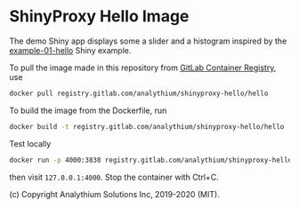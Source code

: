 
# ShinyProxy Hello Image

The demo Shiny app displays some a slider and a histogram
inspired by the [example-01-hello](https://shiny.rstudio.com/gallery/example-01-hello.html)
Shiny example.

To pull the image made in this repository from
[GitLab Container Registry](https://gitlab.com/analythium/shinyproxy-hello/container_registry), use

```bash
docker pull registry.gitlab.com/analythium/shinyproxy-hello/hello
```

To build the image from the Dockerfile, run

```bash
docker build -t registry.gitlab.com/analythium/shinyproxy-hello/hello .
```

Test locally

```bash
docker run -p 4000:3838 registry.gitlab.com/analythium/shinyproxy-hello/hello
```

then visit `127.0.0.1:4000`. Stop the container with Ctrl+C.

(c) Copyright Analythium Solutions Inc, 2019-2020 (MIT).
